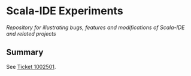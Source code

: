 # Scala-IDE Experiments
*Repository for illustrating bugs, features and modifications of Scala-IDE and related projects*

## Summary
See [Ticket 1002501](https://scala-ide-portfolio.assembla.com/spaces/scala-ide/tickets/1002501-rename-does-not-consider-named-parameters).